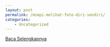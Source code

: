 ```yaml
---
layout: post
permalink: /mimpi-melihat-foto-diri-sendiri/
categories:
    - Uncategorized
---
```


[Baca Selengkapnya](/03)